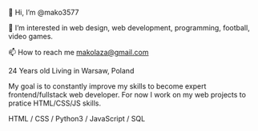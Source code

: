 👋 Hi, I’m @mako3577

👀 I’m interested in web design, web development, programming, football, video games.

📫 How to reach me makolaza@gmail.com

24 Years old Living in Warsaw, Poland

My goal is to constantly improve my skills to become expert frontend/fullstack web developer. 
For now I work on my web projects to pratice HTML/CSS/JS skills.

HTML / CSS / Python3 / JavaScript / SQL
